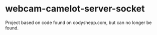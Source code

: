 webcam-camelot-server-socket
============================

Project based on code found on codyshepp.com, but can no longer be found.
